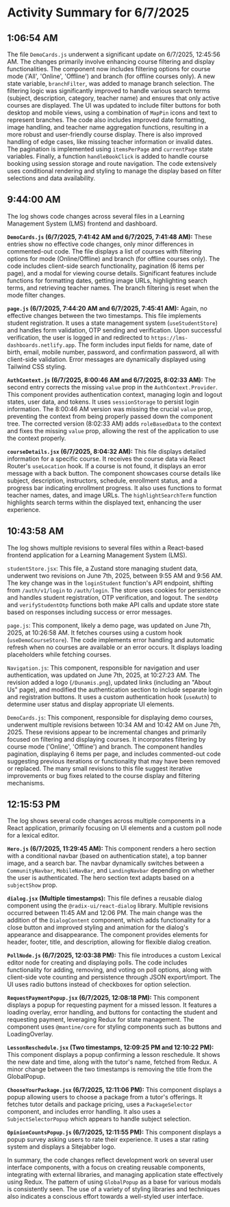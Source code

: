 # Activity Summary for 6/7/2025

## 1:06:54 AM
The file `DemoCards.js` underwent a significant update on 6/7/2025, 12:45:56 AM.  The changes primarily involve enhancing course filtering and display functionalities.  The component now includes filtering options for course mode ('All', 'Online', 'Offline') and branch (for offline courses only).  A new state variable, `branchFilter`, was added to manage branch selection.  The filtering logic was significantly improved to handle various search terms (subject, description, category, teacher name) and ensures that only active courses are displayed. The UI was updated to include filter buttons for both desktop and mobile views, using a combination of `MapPin` icons and text to represent branches.  The code also includes improved date formatting, image handling, and teacher name aggregation functions, resulting in a more robust and user-friendly course display.  There is also improved handling of edge cases, like missing teacher information or invalid dates.  The pagination is implemented using `itemsPerPage` and `currentPage` state variables. Finally, a function `handleBookClick` is added to handle course booking using session storage and route navigation.  The code extensively uses conditional rendering and styling to manage the display based on filter selections and data availability.


## 9:44:00 AM
The log shows code changes across several files in a Learning Management System (LMS) frontend and dashboard.

**`DemoCards.js` (6/7/2025, 7:41:42 AM and 6/7/2025, 7:41:48 AM):**  These entries show no effective code changes, only minor differences in commented-out code.  The file displays a list of courses with filtering options for mode (Online/Offline) and branch (for offline courses only).  The code includes client-side search functionality, pagination (6 items per page), and a modal for viewing course details.  Significant features include functions for formatting dates, getting image URLs, highlighting search terms, and retrieving teacher names.  The branch filtering is reset when the mode filter changes.

**`page.js` (6/7/2025, 7:44:20 AM and 6/7/2025, 7:45:41 AM):** Again, no effective changes between the two timestamps. This file implements student registration.  It uses a state management system (`useStudentStore`) and handles form validation, OTP sending and verification. Upon successful verification, the user is logged in and redirected to `https://lms-dashboards.netlify.app`. The form includes input fields for name, date of birth, email, mobile number, password, and confirmation password, all with client-side validation.  Error messages are dynamically displayed using Tailwind CSS styling.

**`AuthContext.js` (6/7/2025, 8:00:46 AM and 6/7/2025, 8:02:33 AM):**  The second entry corrects the missing `value` prop in the `AuthContext.Provider`.  This component provides authentication context, managing login and logout states, user data, and tokens. It uses `sessionStorage` to persist login information.  The 8:00:46 AM version was missing the crucial `value` prop,  preventing the context from being properly passed down the component tree. The corrected version (8:02:33 AM) adds `roleBasedData` to the context and fixes the missing `value` prop, allowing the rest of the application to use the context properly.

**`courseDetails.jsx` (6/7/2025, 8:04:32 AM):** This file displays detailed information for a specific course.  It receives the course data via React Router's `useLocation` hook. If a course is not found, it displays an error message with a back button. The component showcases course details like subject, description, instructors, schedule, enrollment status, and a progress bar indicating enrollment progress.  It also uses functions to format teacher names, dates, and image URLs.  The `highlightSearchTerm` function highlights search terms within the displayed text, enhancing the user experience.


## 10:43:58 AM
The log shows multiple revisions to several files within a React-based frontend application for a Learning Management System (LMS).

`studentStore.jsx`: This file, a Zustand store managing student data, underwent two revisions on June 7th, 2025, between 9:55 AM and 9:56 AM.  The key change was in the `loginStudent` function's API endpoint, shifting from `/auth/v1/login` to `/auth/login`. The store uses cookies for persistence and handles student registration, OTP verification, and logout.  The `sendOtp` and `verifyStudentOtp` functions both make API calls and update store state based on responses including success or error messages.


`page.js`:  This component, likely a demo page, was updated on June 7th, 2025, at 10:26:58 AM.  It fetches courses using a custom hook (`useDemoCourseStore`). The code implements error handling and automatic refresh when no courses are available or an error occurs. It displays loading placeholders while fetching courses.

`Navigation.js`: This component, responsible for navigation and user authentication, was updated on June 7th, 2025, at 10:27:23 AM.  The revision added a logo (`/Dunamis.png`), updated links (including an "About Us" page), and modified the authentication section to include separate login and registration buttons.  It uses a custom authentication hook (`useAuth`) to determine user status and display appropriate UI elements.

`DemoCards.js`: This component, responsible for displaying demo courses, underwent multiple revisions between 10:34 AM and 10:42 AM on June 7th, 2025. These revisions appear to be incremental changes and primarily focused on filtering and displaying courses.  It incorporates filtering by course mode ('Online', 'Offline') and branch. The component handles pagination, displaying 6 items per page, and includes commented-out code suggesting previous iterations or functionality that may have been removed or replaced.  The many small revisions to this file suggest iterative improvements or bug fixes related to the course display and filtering mechanisms.


## 12:15:53 PM
The log shows several code changes across multiple components in a React application, primarily focusing on UI elements and a custom poll node for a lexical editor.

**`Hero.js` (6/7/2025, 11:29:45 AM):** This component renders a hero section with a conditional navbar (based on authentication state), a top banner image, and a search bar.  The navbar dynamically switches between a `CommunityNavbar`, `MobileNavBar`, and `LandingNavbar` depending on whether the user is authenticated.  The hero section text adapts based on a `subjectShow` prop.

**`dialog.jsx` (Multiple timestamps):** This file defines a reusable dialog component using the `@radix-ui/react-dialog` library.  Multiple revisions occurred between 11:45 AM and 12:06 PM.  The main change was the addition of the `DialogContent` component, which adds functionality for a close button and improved styling and animation for the dialog's appearance and disappearance.  The component provides elements for header, footer, title, and description, allowing for flexible dialog creation.

**`PollNode.js` (6/7/2025, 12:03:38 PM):** This file introduces a custom Lexical editor node for creating and displaying polls. The code includes functionality for adding, removing, and voting on poll options, along with client-side vote counting and persistence through JSON export/import. The UI uses radio buttons instead of checkboxes for option selection.

**`RequestPaymentPopup.jsx` (6/7/2025, 12:08:18 PM):** This component displays a popup for requesting payment for a missed lesson.  It features a loading overlay, error handling, and buttons for contacting the student and requesting payment, leveraging Redux for state management.  The component uses `@mantine/core` for styling components such as buttons and LoadingOverlay.

**`LessonReschedule.jsx` (Two timestamps, 12:09:25 PM and 12:10:22 PM):**  This component displays a popup confirming a lesson reschedule.  It shows the new date and time, along with the tutor's name, fetched from Redux. A minor change between the two timestamps is removing the title from the GlobalPopup.

**`ChooseYourPackage.jsx` (6/7/2025, 12:11:06 PM):** This component displays a popup allowing users to choose a package from a tutor's offerings. It fetches tutor details and package pricing, uses a `PackageSelector` component, and includes error handling.  It also uses a `SubjectSelectorPopup` which appears to handle subject selection.

**`OpinionCountsPopup.js` (6/7/2025, 12:11:55 PM):** This component displays a popup survey asking users to rate their experience. It uses a star rating system and displays a Sitejabber logo.

In summary, the code changes reflect development work on several user interface components, with a focus on creating reusable components, integrating with external libraries, and managing application state effectively using Redux.  The pattern of using `GlobalPopup` as a base for various modals is consistently seen.  The use of a variety of styling libraries and techniques also indicates a conscious effort towards a well-styled user interface.
